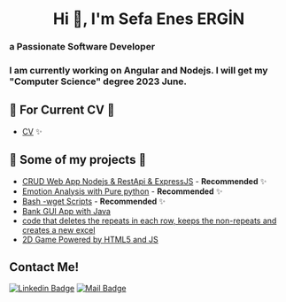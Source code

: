 
<h1 align="center">Hi 👋, I'm Sefa Enes ERGİN</h1>
<h3 align="left">a Passionate Software Developer</h3>
<h3 align="left"> I am currently working on Angular and Nodejs. I will get my "Computer Science" degree 2023 June.</h3>

## 📎  For Current CV 📎

- [CV](https://github.com/sefaenesergin/CV)  ✨


## 🎨  Some of my projects 🎨 

- [CRUD Web App Nodejs & RestApi & ExpressJS](https://github.com/sefaenesergin/crudWithNodejs) - **Recommended** ✨
- [Emotion Analysis with Pure python](https://github.com/sefaenesergin/pure-emotion-analysis-with-python) - **Recommended** ✨
- [Bash -wget Scripts](https://github.com/sefaenesergin/shell-zenity-wgetApp-) - **Recommended** ✨
- [Bank GUI App with Java](https://github.com/sefaenesergin/bankGUIappWithJava) 
- [code that deletes the repeats in each row, keeps the non-repeats and creates a new excel](https://github.com/sefaenesergin/find_diff_chars_in_each_line_excel)
- [2D Game Powered by HTML5 and JS](https://github.com/sefaenesergin/sefaenesergin.github.io)

## Contact Me!

[![Linkedin Badge](https://img.shields.io/badge/linkedin-%230077B5.svg?&style=for-the-badge&logo=linkedin&logoColor=white)](https://www.linkedin.com/in/sefa-enes-ergin)
[![Mail Badge](https://img.shields.io/badge/email-c14438?style=for-the-badge&logo=Gmail&logoColor=white&link=mailto:sefaenesergin@gmail.com)](mailto:sefaenesergin@gmail.com)

